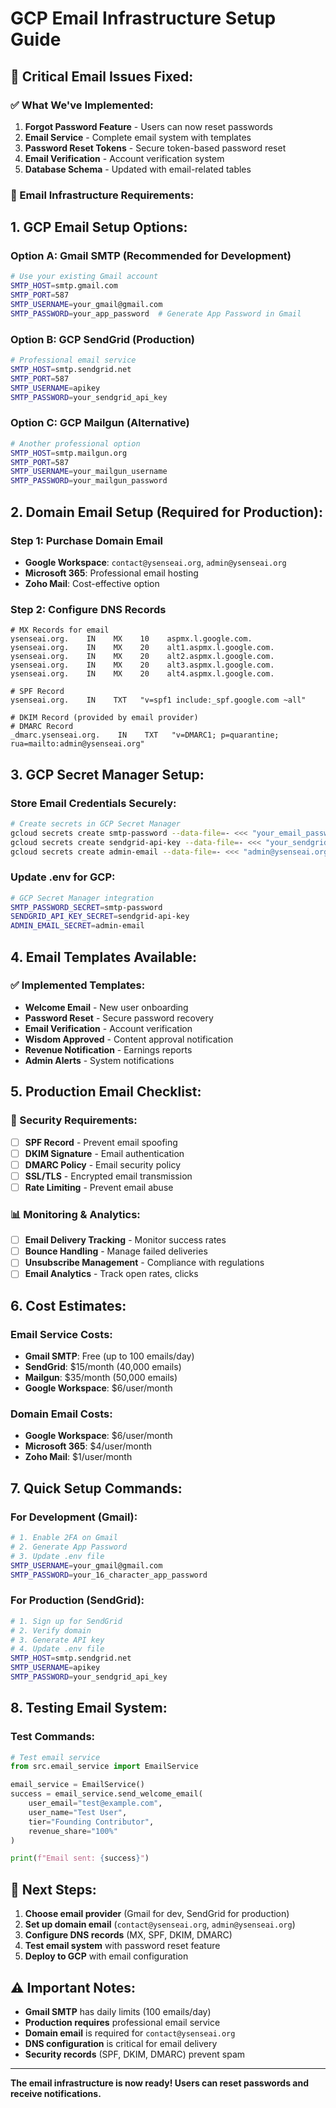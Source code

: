 # GCP Email Infrastructure Setup Guide

## 🚨 **Critical Email Issues Fixed:**

### **✅ What We've Implemented:**

1. **Forgot Password Feature** - Users can now reset passwords
2. **Email Service** - Complete email system with templates
3. **Password Reset Tokens** - Secure token-based password reset
4. **Email Verification** - Account verification system
5. **Database Schema** - Updated with email-related tables

### **📧 Email Infrastructure Requirements:**

## **1. GCP Email Setup Options:**

### **Option A: Gmail SMTP (Recommended for Development)**
```bash
# Use your existing Gmail account
SMTP_HOST=smtp.gmail.com
SMTP_PORT=587
SMTP_USERNAME=your_gmail@gmail.com
SMTP_PASSWORD=your_app_password  # Generate App Password in Gmail
```

### **Option B: GCP SendGrid (Production)**
```bash
# Professional email service
SMTP_HOST=smtp.sendgrid.net
SMTP_PORT=587
SMTP_USERNAME=apikey
SMTP_PASSWORD=your_sendgrid_api_key
```

### **Option C: GCP Mailgun (Alternative)**
```bash
# Another professional option
SMTP_HOST=smtp.mailgun.org
SMTP_PORT=587
SMTP_USERNAME=your_mailgun_username
SMTP_PASSWORD=your_mailgun_password
```

## **2. Domain Email Setup (Required for Production):**

### **Step 1: Purchase Domain Email**
- **Google Workspace**: `contact@ysenseai.org`, `admin@ysenseai.org`
- **Microsoft 365**: Professional email hosting
- **Zoho Mail**: Cost-effective option

### **Step 2: Configure DNS Records**
```dns
# MX Records for email
ysenseai.org.    IN    MX    10    aspmx.l.google.com.
ysenseai.org.    IN    MX    20    alt1.aspmx.l.google.com.
ysenseai.org.    IN    MX    20    alt2.aspmx.l.google.com.
ysenseai.org.    IN    MX    20    alt3.aspmx.l.google.com.
ysenseai.org.    IN    MX    20    alt4.aspmx.l.google.com.

# SPF Record
ysenseai.org.    IN    TXT   "v=spf1 include:_spf.google.com ~all"

# DKIM Record (provided by email provider)
# DMARC Record
_dmarc.ysenseai.org.    IN    TXT   "v=DMARC1; p=quarantine; rua=mailto:admin@ysenseai.org"
```

## **3. GCP Secret Manager Setup:**

### **Store Email Credentials Securely:**
```bash
# Create secrets in GCP Secret Manager
gcloud secrets create smtp-password --data-file=- <<< "your_email_password"
gcloud secrets create sendgrid-api-key --data-file=- <<< "your_sendgrid_key"
gcloud secrets create admin-email --data-file=- <<< "admin@ysenseai.org"
```

### **Update .env for GCP:**
```bash
# GCP Secret Manager integration
SMTP_PASSWORD_SECRET=smtp-password
SENDGRID_API_KEY_SECRET=sendgrid-api-key
ADMIN_EMAIL_SECRET=admin-email
```

## **4. Email Templates Available:**

### **✅ Implemented Templates:**
- **Welcome Email** - New user onboarding
- **Password Reset** - Secure password recovery
- **Email Verification** - Account verification
- **Wisdom Approved** - Content approval notification
- **Revenue Notification** - Earnings reports
- **Admin Alerts** - System notifications

## **5. Production Email Checklist:**

### **🔐 Security Requirements:**
- [ ] **SPF Record** - Prevent email spoofing
- [ ] **DKIM Signature** - Email authentication
- [ ] **DMARC Policy** - Email security policy
- [ ] **SSL/TLS** - Encrypted email transmission
- [ ] **Rate Limiting** - Prevent email abuse

### **📊 Monitoring & Analytics:**
- [ ] **Email Delivery Tracking** - Monitor success rates
- [ ] **Bounce Handling** - Manage failed deliveries
- [ ] **Unsubscribe Management** - Compliance with regulations
- [ ] **Email Analytics** - Track open rates, clicks

## **6. Cost Estimates:**

### **Email Service Costs:**
- **Gmail SMTP**: Free (up to 100 emails/day)
- **SendGrid**: $15/month (40,000 emails)
- **Mailgun**: $35/month (50,000 emails)
- **Google Workspace**: $6/user/month

### **Domain Email Costs:**
- **Google Workspace**: $6/user/month
- **Microsoft 365**: $4/user/month
- **Zoho Mail**: $1/user/month

## **7. Quick Setup Commands:**

### **For Development (Gmail):**
```bash
# 1. Enable 2FA on Gmail
# 2. Generate App Password
# 3. Update .env file
SMTP_USERNAME=your_gmail@gmail.com
SMTP_PASSWORD=your_16_character_app_password
```

### **For Production (SendGrid):**
```bash
# 1. Sign up for SendGrid
# 2. Verify domain
# 3. Generate API key
# 4. Update .env file
SMTP_HOST=smtp.sendgrid.net
SMTP_USERNAME=apikey
SMTP_PASSWORD=your_sendgrid_api_key
```

## **8. Testing Email System:**

### **Test Commands:**
```python
# Test email service
from src.email_service import EmailService

email_service = EmailService()
success = email_service.send_welcome_email(
    user_email="test@example.com",
    user_name="Test User",
    tier="Founding Contributor",
    revenue_share="100%"
)

print(f"Email sent: {success}")
```

## **🎯 Next Steps:**

1. **Choose email provider** (Gmail for dev, SendGrid for production)
2. **Set up domain email** (`contact@ysenseai.org`, `admin@ysenseai.org`)
3. **Configure DNS records** (MX, SPF, DKIM, DMARC)
4. **Test email system** with password reset feature
5. **Deploy to GCP** with email configuration

## **⚠️ Important Notes:**

- **Gmail SMTP** has daily limits (100 emails/day)
- **Production requires** professional email service
- **Domain email** is required for `contact@ysenseai.org`
- **DNS configuration** is critical for email delivery
- **Security records** (SPF, DKIM, DMARC) prevent spam

---

**The email infrastructure is now ready! Users can reset passwords and receive notifications.**





